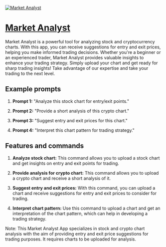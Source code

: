 [![Market Analyst](https://files.oaiusercontent.com/file-LysoBBUxXycslgSYCDP31aYK?se=2123-10-17T20%3A01%3A09Z&sp=r&sv=2021-08-06&sr=b&rscc=max-age%3D31536000%2C%20immutable&rscd=attachment%3B%20filename%3D11402854-cde5-48d2-a41f-41f4184e7b1d.png&sig=SwXcmsDMly0YPEsmKiYsKsXbBVJ/MBUMZvBfqxzyvf0%3D)](https://chat.openai.com/g/g-m5ZAgJ5jt-market-analyst)

# [Market Analyst](https://chat.openai.com/g/g-m5ZAgJ5jt-market-analyst)

Market Analyst is a powerful tool for analyzing stock and cryptocurrency charts. With this app, you can receive suggestions for entry and exit prices, helping you make informed trading decisions. Whether you're a beginner or an experienced trader, Market Analyst provides valuable insights to enhance your trading strategy. Simply upload your chart and get ready for sharp trading insights! Take advantage of our expertise and take your trading to the next level.

## Example prompts

1. **Prompt 1:** "Analyze this stock chart for entry/exit points."

2. **Prompt 2:** "Provide a short analysis of this crypto chart."

3. **Prompt 3:** "Suggest entry and exit prices for this chart."

4. **Prompt 4:** "Interpret this chart pattern for trading strategy."


## Features and commands

1. **Analyze stock chart:** This command allows you to upload a stock chart and get insights on entry and exit points for trading.

2. **Provide analysis for crypto chart:** This command allows you to upload a crypto chart and receive a short analysis of it.

3. **Suggest entry and exit prices:** With this command, you can upload a chart and receive suggestions for entry and exit prices to consider for trading.

4. **Interpret chart pattern:** Use this command to upload a chart and get an interpretation of the chart pattern, which can help in developing a trading strategy.

Note: This Market Analyst App specializes in stock and crypto chart analysis with the aim of providing entry and exit price suggestions for trading purposes. It requires charts to be uploaded for analysis.